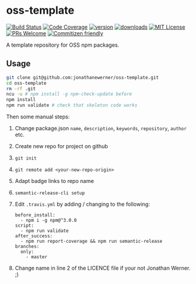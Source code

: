# oss-template
[![Build Status](https://img.shields.io/travis/jonathanewerner/oss-template.svg?style=flat-square)](https://travis-ci.org/jonathanewerner/oss-template)
[![Code Coverage](https://img.shields.io/codecov/c/github/jonathanewerner/oss-template.svg?style=flat-square)](https://codecov.io/github/jonathanewerner/oss-template)
[![version](https://img.shields.io/npm/v/oss-template.svg?style=flat-square)](http://npm.im/oss-template)
[![downloads](https://img.shields.io/npm/dm/oss-template.svg?style=flat-square)](http://npm-stat.com/charts.html?package=oss-templateor&from=2015-08-01)
[![MIT License](https://img.shields.io/npm/l/oss-template.svg?style=flat-square)](http://opensource.org/licenses/MIT)
[![PRs Welcome](https://img.shields.io/badge/PRs-welcome-brightgreen.svg?style=flat-square)](http://makeapullrequest.com)
[![Commitizen friendly](https://img.shields.io/badge/commitizen-friendly-brightgreen.svg?style=flat-square)](http://commitizen.github.io/cz-cli/)

A template repository for OSS npm packages.

## Usage
```bash
git clone git@github.com:jonathanewerner/oss-template.git
cd oss-template
rm -rf .git
ncu -u # npm install -g npm-check-update before
npm install
npm run validate # check that skeleton code works
```

Then some manual steps:

1. Change package.json `name`, `description`, `keywords`, `repository`, `author` etc.
2. Create new repo for project on github
3. `git init`
4. `git remote add <your-new-repo-origin>`
5. Adapt badge links to repo name
6. `semantic-release-cli setup`
7. Edit `.travis.yml` by adding / changing to the following:

    ```
    before_install:
      - npm i -g npm@^3.0.0
    script:
      - npm run validate
    after_success:
      - npm run report-coverage && npm run semantic-release
    branches:
      only:
        - master
    ```
8. Change name in line 2 of the LICENCE file if your not Jonathan Werner. ;)
